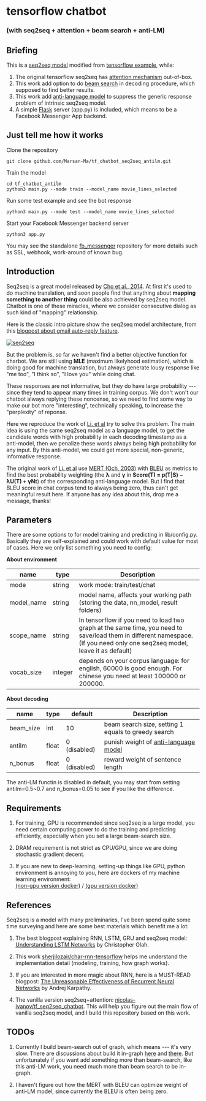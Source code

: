 # tensorflow chatbot
### (with seq2seq + attention + beam search + anti-LM)


## Briefing
This is a [seq2seq model](http://arxiv.org/abs/1406.1078) modified from [tensorflow example](https://www.tensorflow.org/versions/r0.10/tutorials/seq2seq/index.html), while:  


1. The original tensorflow seq2seq has [attention mechanism](http://arxiv.org/abs/1412.7449) out-of-box.
2. This work add option to do [beam search](https://en.wikipedia.org/wiki/Beam_search) in decoding procedure, which supposed to find better results.
3. This work add [anti-language model](https://arxiv.org/abs/1510.03055) to suppress the generic response problem of intrinsic seq2seq model.
4. A simple [Flask]() server (app.py) is included, which means to be a Facebook Messenger App backend.


## Just tell me how it works

Clone the repository

    git clone github.com/Marsan-Ma/tf_chatbot_seq2seq_antilm.git
    
Train the model

    cd tf_chatbot_antilm
    python3 main.py --mode train --model_name movie_lines_selected
    
Run some test example and see the bot response

    python3 main.py --mode test --model_name movie_lines_selected

Start your Facebook Messenger backend server

    python3 app.py

You may see the standalone [fb_messenger](https://github.com/Marsan-Ma/fb_messenger) repository for more details such as SSL, webhook, work-around of known bug.

## Introduction

Seq2seq is a great model released by [Cho et al., 2014](http://arxiv.org/abs/1406.1078). At first it's used to do machine translation, and soon people find that anything about **mapping something to another thing** could be also achieved by seq2seq model. Chatbot is one of these miracles, where we consider consecutive dialog as such kind of "mapping" relationship.

Here is the classic intro picture show the seq2seq model architecture, from this [blogpost about gmail auto-reply feature](http://googleresearch.blogspot.ru/2015/11/computer-respond-to-this-email.html).

[![seq2seq](https://4.bp.blogspot.com/-aArS0l1pjHQ/Vjj71pKAaEI/AAAAAAAAAxE/Nvy1FSbD_Vs/s640/2TFstaticgraphic_alt-01.png)](http://4.bp.blogspot.com/-aArS0l1pjHQ/Vjj71pKAaEI/AAAAAAAAAxE/Nvy1FSbD_Vs/s1600/2TFstaticgraphic_alt-01.png)


But the problem is, so far we haven't find a better objective function for charbot. We are still using **MLE** (maximum likelyhood estimation), which is doing good for machine translation, but always generate lousy response like "me too", "I think so", "I love you" while doing chat. 

These responses are not informative, but they do have large probability --- since they tend to appear many times in training corpus. We don't won't our chatbot always replying these noncense, so we need to find some way to make our bot more "interesting", technically speaking, to increase the "perplexity" of reponse.

Here we reproduce the work of [Li. et al](http://arxiv.org/pdf/1510.03055v3.pdf) try to solve this problem. The main idea is using the same seq2seq model as a language model, to get the candidate words with high probability in each decoding timestamp as a anti-model, then we penalize these words always being high probability for any input. By this anti-model, we could get more special, non-generic, informative response.

The original work of [Li. et al](http://arxiv.org/pdf/1510.03055v3.pdf) use [MERT (Och, 2003)](http://delivery.acm.org/10.1145/1080000/1075117/p160-och.pdf) with [BLEU](https://en.wikipedia.org/wiki/BLEU) as metrics to find the best probability weighting (the **λ** and **γ** in
**Score(T) = p(T|S) − λU(T) + γNt**) of the corresponding anti-language model. But I find that BLEU score in chat corpus tend to always being zero, thus can't get meaningful result here. If anyone has any idea about this, drop me a message, thanks!


## Parameters

There are some options to for model training and predicting in lib/config.py. Basically they are self-explained and could work with default value for most of cases. Here we only list something you  need to config:

**About environment**

name | type | Description
---- | ---- | -----------
mode | string | work mode: train/test/chat
model_name | string | model name, affects your working path (storing the data, nn_model, result folders)
scope_name | string | In tensorflow if you need to load two graph at the same time, you need to save/load them in different namespace. (If you need only one seq2seq model, leave it as default)
vocab_size | integer | depends on your corpus language: for english, 60000 is good enough. For chinese you need at least 100000 or 200000.

**About decoding**

name | type | default | Description
---- | ---- | ------- | -------
beam_size | int | 10 | beam search size, setting 1 equals to greedy search 
antilm | float | 0 (disabled) | punish weight of [anti-language model](http://arxiv.org/pdf/1510.03055v3.pdf) 
n_bonus | float | 0 (disabled) | reward weight of sentence length 


The anti-LM functin is disabled in default, you may start from setting antilm=0.5~0.7 and n_bonus=0.05 to see if you like the difference.


## Requirements

1. For training, GPU is recommended since seq2seq is a large model, you need certain computing power to do the training and predicting efficiently, especially when you set a large beam-search size.

2. DRAM requirement is not strict as CPU/GPU, since we are doing stochastic gradient decent.

3. If you are new to deep-learning, setting-up things like GPU, python environment is annoying to you, here are dockers of my machine learning environment:  
  [(non-gpu version docker)](https://github.com/Marsan-Ma/docker_mldm)  /  [(gpu version docker)](https://github.com/Marsan-Ma/docker_mldm_gpu)  



## References

Seq2seq is a model with many preliminaries, I've been spend quite some time surveying and here are some best materials which benefit me a lot:

1. The best blogpost explaining RNN, LSTM, GRU and seq2seq model: [Understanding LSTM Networks](http://colah.github.io/posts/2015-08-Understanding-LSTMs/) by Christopher Olah.

2. This work [sherjilozair/char-rnn-tensorflow](https://github.com/sherjilozair/char-rnn-tensorflow) helps me understand the implementation detail (modeling, training, how graph works).

3. If you are interested in more magic about RNN, here is a MUST-READ blogpost: [The Unreasonable Effectiveness of Recurrent Neural Networks](http://karpathy.github.io/2015/05/21/rnn-effectiveness/) by Andrej Karpathy.

4. The vanilla version seq2seq+attention: [nicolas-ivanov/tf_seq2seq_chatbot](https://github.com/nicolas-ivanov/tf_seq2seq_chatbot). This will help you figure out the main flow of vanilla seq2seq model, and I build this repository based on this work.


## TODOs
1. Currently I build beam-search out of graph, which means --- it's very slow. There are discussions about build it in-graph [here](https://github.com/tensorflow/tensorflow/issues/654#issuecomment-196168030) and [there](https://github.com/tensorflow/tensorflow/pull/3756). But unfortunately if you want add something more than beam-search, like this anti-LM work, you need much more than beam search to be in-graph.

2. I haven't figure out how the MERT with BLEU can optimize weight of anti-LM model, since currently the BLEU is often being zero.

